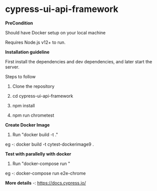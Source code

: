 # cypress-ui-api-framework

**PreCondition**

Should have Docker setup on your local machine

Requires Node.js v12+ to run.

**Installation guideline**

First install the dependencies and dev dependencies, and later start the server.

Steps to follow

1) Clone the repository

2) cd cypress-ui-api-framework

3) npm install 

4) npm run chrometest

**Create Docker Image**

1) Run  "docker build -t <any new docker  image name> ."
 
 eg -: docker build -t cytest-dockerimage9 .

**Test with parallelly with docker**
 
1) Run "docker-compose  run <Any Service name>"

 eg -: docker-compose  run e2e-chrome   


**More details** -: https://docs.cypress.io/


